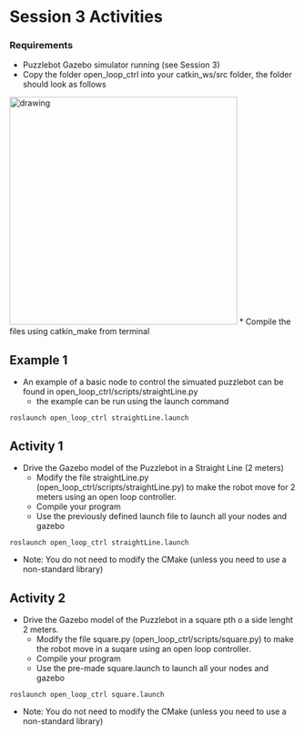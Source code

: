 # Session 3 Activities

### Requirements
* Puzzlebot Gazebo simulator running (see Session 3)
* Copy the folder open_loop_ctrl into your catkin_ws/src folder, the folder should look as follows
<img src="https://user-images.githubusercontent.com/67285979/187089591-091a9058-dcc1-4abe-80fa-c4405f29bcea.png" alt="drawing" width="400"/>
* Compile the files using catkin_make from terminal

## Example 1
* An example of a basic node to control the simuated puzzlebot can be found in open_loop_ctrl/scripts/straightLine.py
  - the example can be run using the launch command 

```
roslaunch open_loop_ctrl straightLine.launch
```

## Activity 1 
* Drive the Gazebo model of the Puzzlebot in a Straight Line (2 meters)
  - Modify the file straightLine.py (open_loop_ctrl/scripts/straightLine.py) to make the robot move for 2 meters using an open loop controller.
  - Compile your program
  - Use the previously defined launch file to launch all your nodes and gazebo
```
roslaunch open_loop_ctrl straightLine.launch
```
  - Note: You do not need to modify the CMake (unless you need to use a non-standard library)

## Activity 2
* Drive the Gazebo model of the Puzzlebot in a square pth o a side lenght 2 meters.
  - Modify the file square.py (open_loop_ctrl/scripts/square.py) to make the robot move in a suqare using an open loop controller.
  - Compile your program
  - Use the pre-made square.launch to launch all your nodes and gazebo
```
roslaunch open_loop_ctrl square.launch
```
  - Note: You do not need to modify the CMake (unless you need to use a non-standard library)
